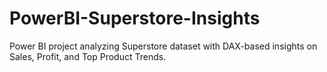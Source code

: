 # PowerBI-Superstore-Insights
Power BI project analyzing Superstore dataset with DAX-based insights on Sales, Profit, and Top Product Trends.

